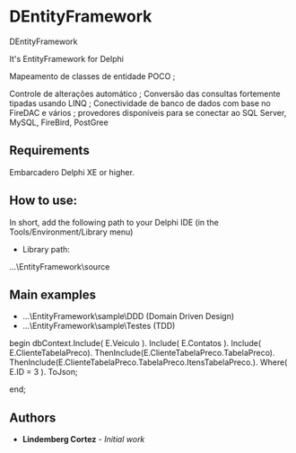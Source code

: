 # DEntityFramework
DEntityFramework

It's EntityFramework for Delphi

Mapeamento de classes de entidade POCO ;<p/>
Controle de alterações automático ;
Conversão das consultas fortemente tipadas usando LINQ ;
Conectividade de banco de dados com base no FireDAC e vários ; 
provedores disponíveis para se conectar ao SQL Server,  MySQL, FireBird, PostGree

## Requirements

Embarcadero Delphi XE or higher.

## How to use:

In short, add the following path to your Delphi IDE (in the Tools/Environment/Library menu)

* Library path:

...\EntityFramework\source

## Main examples

* ...\EntityFramework\sample\DDD (Domain Driven Design)
* ...\EntityFramework\sample\Testes (TDD)

begin
   dbContext.Include( E.Veiculo ).
                    Include( E.Contatos ).
                    Include( E.ClienteTabelaPreco).
                    ThenInclude(E.ClienteTabelaPreco.TabelaPreco).
                    ThenInclude(E.ClienteTabelaPreco.TabelaPreco.ItensTabelaPreco.).
                    Where( E.ID = 3 ).
                    ToJson;

end;                    

## Authors

* **Lindemberg Cortez** - *Initial work*
